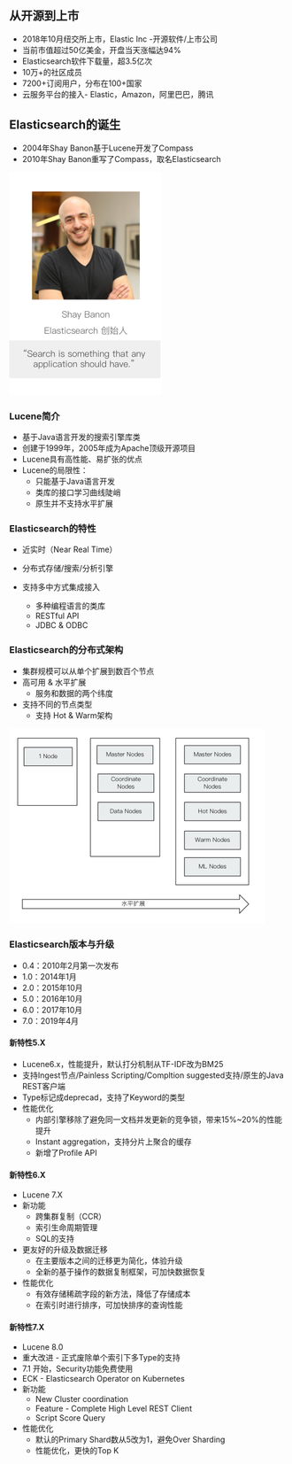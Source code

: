 ## 从开源到上市

* 2018年10月纽交所上市，Elastic Inc -开源软件/上市公司
* 当前市值超过50亿美金，开盘当天涨幅达94%
* Elasticsearch软件下载量，超3.5亿次
* 10万+的社区成员
* 7200+订阅用户，分布在100+国家
* 云服务平台的接入- Elastic，Amazon，阿里巴巴，腾讯

## Elasticsearch的诞生

* 2004年Shay Banon基于Lucene开发了Compass
* 2010年Shay Banon重写了Compass，取名Elasticsearch

![1567739412739](images/1567739412739.png)

### Lucene简介

* 基于Java语言开发的搜索引擎库类
* 创建于1999年，2005年成为Apache顶级开源项目
* Lucene具有高性能、易扩张的优点
* Lucene的局限性：
  * 只能基于Java语言开发
  * 类库的接口学习曲线陡峭
  * 原生并不支持水平扩展

### Elasticsearch的特性

* 近实时（Near Real Time）

* 分布式存储/搜索/分析引擎

* 支持多中方式集成接入
  * 多种编程语言的类库
  * RESTful API
  * JDBC & ODBC

### Elasticsearch的分布式架构

* 集群规模可以从单个扩展到数百个节点
* 高可用 & 水平扩展
  * 服务和数据的两个纬度
* 支持不同的节点类型
  * 支持 Hot & Warm架构

![1567737803003](images/1567737803003.png)

### Elasticsearch版本与升级

* 0.4：2010年2月第一次发布
* 1.0：2014年1月
* 2.0：2015年10月
* 5.0：2016年10月
* 6.0：2017年10月
* 7.0：2019年4月

#### 新特性5.X

* Lucene6.x，性能提升，默认打分机制从TF-IDF改为BM25
* 支持Ingest节点/Painless Scripting/Compltion suggested支持/原生的Java REST客户端
* Type标记成deprecad，支持了Keyword的类型
* 性能优化
  * 内部引擎移除了避免同一文档并发更新的竞争锁，带来15%~20%的性能提升
  * Instant aggregation，支持分片上聚合的缓存
  * 新增了Profile API

#### 新特性6.X

* Lucene 7.X
* 新功能
  * 跨集群复制（CCR）
  * 索引生命周期管理
  * SQL的支持
* 更友好的升级及数据迁移
  * 在主要版本之间的迁移更为简化，体验升级
  * 全新的基于操作的数据复制框架，可加快数据恢复
* 性能优化
  * 有效存储稀疏字段的新方法，降低了存储成本
  * 在索引时进行排序，可加快排序的查询性能

#### 新特性7.X

* Lucene 8.0
* 重大改进 - 正式废除单个索引下多Type的支持
* 7.1 开始，Security功能免费使用
* ECK - Elasticsearch Operator on Kubernetes
* 新功能
  * New Cluster coordination
  * Feature - Complete High Level REST Client
  * Script Score Query
* 性能优化
  * 默认的Primary Shard数从5改为1，避免Over Sharding
  * 性能优化，更快的Top K
